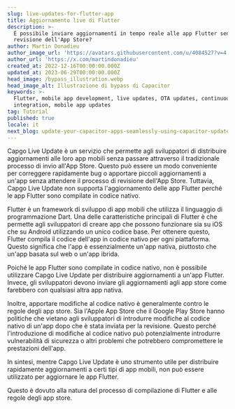 ```yaml
---
slug: live-updates-for-flutter-app
title: Aggiornamento live di Flutter
description: >-
  È possibile inviare aggiornamenti in tempo reale alle app Flutter senza la
  revisione dell'App Store?
author: Martin Donadieu
author_image_url: 'https://avatars.githubusercontent.com/u/4084527?v=4'
author_url: 'https://x.com/martindonadieu'
created_at: 2022-12-16T00:00:00.000Z
updated_at: 2023-06-29T00:00:00.000Z
head_image: /bypass_illustration.webp
head_image_alt: Illustrazione di bypass di Capacitor
keywords: >-
  Flutter, mobile app development, live updates, OTA updates, continuous
  integration, mobile app updates
tag: Tutorial
published: true
locale: it
next_blog: update-your-capacitor-apps-seamlessly-using-capacitor-updater
---
```


Capgo Live Update è un servizio che permette agli sviluppatori di distribuire aggiornamenti alle loro app mobili senza passare attraverso il tradizionale processo di invio all'App Store. Questo può essere un modo conveniente per correggere rapidamente bug o apportare piccoli aggiornamenti a un'app senza attendere il processo di revisione dell'App Store. Tuttavia, Capgo Live Update non supporta l'aggiornamento delle app Flutter perché le app Flutter sono compilate in codice nativo.

Flutter è un framework di sviluppo di app mobili che utilizza il linguaggio di programmazione Dart. Una delle caratteristiche principali di Flutter è che permette agli sviluppatori di creare app che possono funzionare sia su iOS che su Android utilizzando un unico codice base. Per ottenere questo, Flutter compila il codice dell'app in codice nativo per ogni piattaforma. Questo significa che l'app è essenzialmente un'app nativa, piuttosto che un'app basata sul web o un'app ibrida.

Poiché le app Flutter sono compilate in codice nativo, non è possibile utilizzare Capgo Live Update per distribuire aggiornamenti a un'app Flutter. Invece, gli sviluppatori devono inviare gli aggiornamenti agli app store come farebbero con qualsiasi altra app nativa.

Inoltre, apportare modifiche al codice nativo è generalmente contro le regole degli app store. Sia l'Apple App Store che il Google Play Store hanno politiche che vietano agli sviluppatori di introdurre modifiche al codice nativo di un'app dopo che è stata inviata per la revisione. Questo perché l'introduzione di modifiche al codice nativo può potenzialmente introdurre vulnerabilità di sicurezza o altri problemi che potrebbero compromettere le prestazioni dell'app.

In sintesi, mentre Capgo Live Update è uno strumento utile per distribuire rapidamente aggiornamenti a certi tipi di app mobili, non può essere utilizzato per aggiornare le app Flutter.

Questo è dovuto alla natura del processo di compilazione di Flutter e alle regole degli app store.
